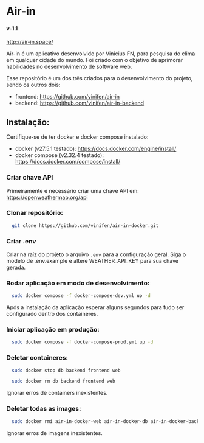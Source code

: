 # Air-in
#### v-1.1

http://air-in.space/

Air-in é um aplicativo desenvolvido por Vinicius FN, para pesquisa do clima em qualquer cidade do mundo. Foi criado com o objetivo de aprimorar habilidades no desenvolvimento de software web.

Esse repositório é um dos três criados para o desenvolvimento do projeto, sendo os outros dois:
- frontend: https://github.com/vinifen/air-in
- backend: https://github.com/vinifen/air-in-backend


## Instalação:

Certifique-se de ter docker e docker compose instalado:
- docker (v27.5.1 testado): https://docs.docker.com/engine/install/
- docker compose (v2.32.4 testado): https://docs.docker.com/compose/install/

### Criar chave API 
Primeiramente é necessário criar uma chave API em: https://openweathermap.org/api


### Clonar repositório:

```bash
  git clone https://github.com/vinifen/air-in-docker.git
```

### Criar .env

Criar na raíz do projeto o arquivo `.env` para a configuração geral.
Siga o modelo de .env.example e altere WEATHER_API_KEY para sua chave gerada.

### Rodar aplicação em modo de desenvolvimento:

```bash
  sudo docker compose -f docker-compose-dev.yml up -d
```

Após a instalação da aplicação esperar alguns segundos para tudo ser configurado dentro dos containeres.

### Iniciar aplicação em produção:

```bash
  sudo docker compose -f docker-compose-prod.yml up -d
```

### Deletar containeres:

```bash
  sudo docker stop db backend frontend web
```

```bash
  sudo docker rm db backend frontend web
```
Ignorar erros de containers inexistentes.

### Deletar todas as images:

```bash
  sudo docker rmi air-in-docker-web air-in-docker-db air-in-docker-backend air-in-docker-frontend node:23-alpine3.20
```
Ignorar erros de imagens inexistentes.

